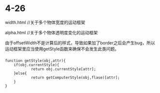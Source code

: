 # 4-26
width.html //关于多个物体宽度的运动框架

alpha.html //关于多个物体透明度变化的运动框架


由于offsetWidth不是计算后的样式，导致如果加了border之后会产生bug，所以运动框架里应当使用getStyle函数来确保不会发生此类问题。

### 
    function getStyle(obj,attr){  
        if(obj.currentStyle){ 
                return obj.currentStyle[attr]; 
        }else{ 
                return getComputerStyle(obj,flase)[attr]; 
        } 
    }



